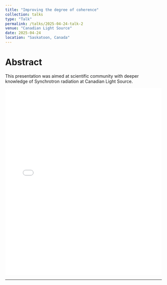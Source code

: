 ```yaml
---
title: "Improving the degree of coherence"
collection: talks
type: "Talk"
permalink: /talks/2025-04-24-talk-2
venue: "Canadian Light Source"
date: 2025-04-24
location: "Saskatoon, Canada"
---
```



Abstract
=======
This presentation was aimed at scientific community with deeper knowledge of Synchrotron radiation at Canadian Light Source.


<iframe src="{{ '/assets/YYousefiSigari_tpres_abstract.pdf#toolbar=0' | relative_url }}" width="100%" height="600px" style="border:none;"></iframe>


---
